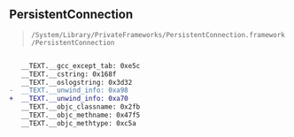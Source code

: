 ## PersistentConnection

> `/System/Library/PrivateFrameworks/PersistentConnection.framework/PersistentConnection`

```diff

   __TEXT.__gcc_except_tab: 0xe5c
   __TEXT.__cstring: 0x168f
   __TEXT.__oslogstring: 0x3d32
-  __TEXT.__unwind_info: 0xa98
+  __TEXT.__unwind_info: 0xa70
   __TEXT.__objc_classname: 0x2fb
   __TEXT.__objc_methname: 0x47f5
   __TEXT.__objc_methtype: 0xc5a

```
